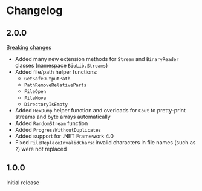 # Changelog
## 2.0.0

[Breaking changes](UPGRADE_V1_V2.md)

- Added many new extension methods for `Stream` and `BinaryReader` classes (namespace `BioLib.Streams`)
- Added file/path helper functions:
  - `GetSafeOutputPath`
  - `PathRemoveRelativeParts`
  - `FileOpen`
  - `FileMove`
  - `DirectoryIsEmpty`
- Added `HexDump` helper function and overloads for `Cout` to pretty-print streams and byte arrays automatically
- Added `RandomStream` function
- Added `ProgressWithoutDuplicates`
- Added support for .NET Framework 4.0
- Fixed `FileReplaceInvalidChars`: invalid characters in file names (such as `?`) were not replaced

## 1.0.0
Initial release
